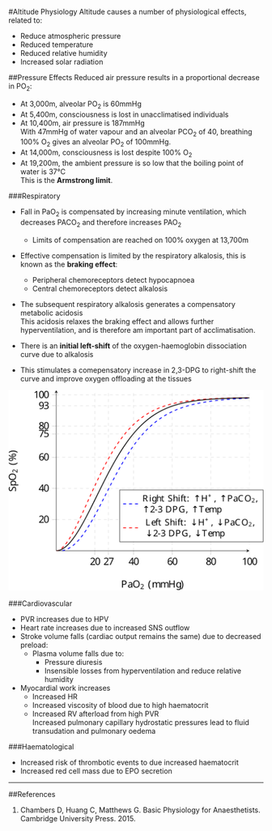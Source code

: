 #Altitude Physiology
Altitude causes a number of physiological effects, related to:
* Reduce atmospheric pressure
* Reduced temperature
* Reduced relative humidity
* Increased solar radiation

##Pressure Effects
Reduced air pressure results in a proportional decrease in PO<sub>2</sub>:
* At 3,000m, alveolar PO<sub>2</sub> is 60mmHg
* At 5,400m, consciousness is lost in unacclimatised individuals
* At 10,400m, air pressure is 187mmHg  
With 47mmHg of water vapour and an alveolar PCO<sub>2</sub> of 40, breathing 100% O<sub>2</sub> gives an alveolar PO<sub>2</sub> of 100mmHg.
* At 14,000m, consciousness is lost despite 100% O<sub>2</sub>
* At 19,200m, the ambient pressure is so low that the boiling point of water is 37°C  
This is the **Armstrong limit**.

###Respiratory
* Fall in PaO<sub>2</sub> is compensated by increasing minute ventilation, which decreases PACO<sub>2</sub> and therefore increases PAO<sub>2</sub>
  * Limits of compensation are reached on 100% oxygen at 13,700m
* Effective compensation is limited by the respiratory alkalosis, this is known as the **braking effect**:
  * Peripheral chemoreceptors detect hypocapnoea
  * Central chemoreceptors detect alkalosis
* The subsequent respiratory alkalosis generates a compensatory metabolic acidosis  
This acidosis relaxes the braking effect and allows further hyperventilation, and is therefore am important part of acclimatisation.


* There is an **initial left-shift** of the oxygen-haemoglobin dissociation curve due to alkalosis
* This stimulates a comepensatory increase in 2,3-DPG to right-shift the curve and improve oxygen offloading at the tissues


<img src="resources\oxy-hb-curve-shifts.svg">


###Cardiovascular
* PVR increases due to HPV
* Heart rate increases due to increased SNS outflow
* Stroke volume falls (cardiac output remains the same) due to decreased preload:
  * Plasma volume falls due to:
    * Pressure diuresis
    * Insensible losses from hyperventilation and reduce relative humidity
* Myocardial work increases
    * Increased HR
    * Increased viscosity of blood due to high haematocrit
    * Increased RV afterload from high PVR  
    Increased pulmonary capillary hydrostatic pressures lead to fluid transudation and pulmonary oedema

###Haematological
* Increased risk of thrombotic events to due increased haematocrit
* Increased red cell mass due to EPO secretion

---
##References
1. Chambers D, Huang C, Matthews G. Basic Physiology for Anaesthetists. Cambridge University Press. 2015.